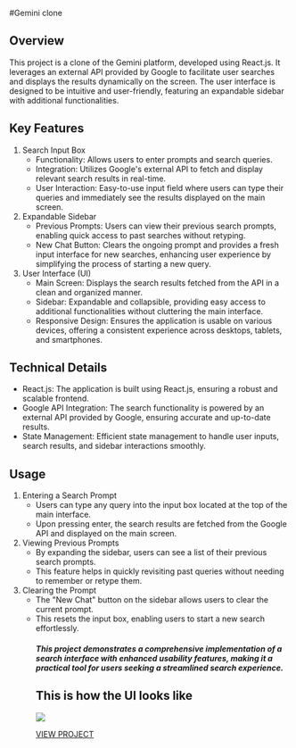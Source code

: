 #Gemini clone

<h2>Overview</h2>
This project is a clone of the Gemini platform, developed using React.js. It leverages an external API provided by Google to facilitate user searches and displays the results dynamically on the screen. The user interface is designed to be intuitive and user-friendly, featuring an expandable sidebar with additional functionalities.

<h2>Key Features</h2>

<ol>
<li>Search Input Box
<ul>
<li>Functionality: Allows users to enter prompts and search queries.</li>
<li>Integration: Utilizes Google's external API to fetch and display relevant search results in real-time.</li>
<li>User Interaction: Easy-to-use input field where users can type their queries and immediately see the results displayed on the main screen.</li></ul>
</li>

<li>Expandable Sidebar
<ul>

<li>Previous Prompts: Users can view their previous search prompts, enabling quick access to past searches without retyping.</li>
<li>New Chat Button: Clears the ongoing prompt and provides a fresh input interface for new searches, enhancing user experience by simplifying the process of starting a new query.</li>
</ul>
</li>


<li>User Interface (UI)
<ul>
<li>Main Screen: Displays the search results fetched from the API in a clean and organized manner.</li>
<li>Sidebar: Expandable and collapsible, providing easy access to additional functionalities without cluttering the main interface.</li>
<li>Responsive Design: Ensures the application is usable on various devices, offering a consistent experience across desktops, tablets, and smartphones.</li>
<ul>
</li>
</ol>

  
<h2>Technical Details</h2>
<ul>
<li>React.js: The application is built using React.js, ensuring a robust and scalable frontend.</li>
<li>Google API Integration: The search functionality is powered by an external API provided by Google, ensuring accurate and up-to-date results.</li>
<li>State Management: Efficient state management to handle user inputs, search results, and sidebar interactions smoothly.</li>
</ul>
  
<h2>Usage</h2>
<ol>
<li>
Entering a Search Prompt
<ul>

<li>Users can type any query into the input box located at the top of the main interface.</li>
<li>Upon pressing enter, the search results are fetched from the Google API and displayed on the main screen.</li> </ul></li>

<li>Viewing Previous Prompts
<ul>
<li>By expanding the sidebar, users can see a list of their previous search prompts.</li>
<li>This feature helps in quickly revisiting past queries without needing to remember or retype them.</li></ul></li>

<li>Clearing the Prompt
<ul>

<li>The "New Chat" button on the sidebar allows users to clear the current prompt.</li>
<li>This resets the input box, enabling users to start a new search effortlessly.</li></ul></li>
<ol>

<h5>This project demonstrates a comprehensive implementation of a search interface with enhanced usability features, making it a practical tool for users seeking a streamlined search experience.</h5>

<h2> This is how the UI looks like </h2>
<img src="https://github.com/sanyuktakulkarni8/GeminiClone/assets/114467272/10c3c7b0-a985-40d5-aba2-2b81c089169c"/>

<a href="https://gemini-clone-ten-gamma.vercel.app/">VIEW PROJECT</a>





